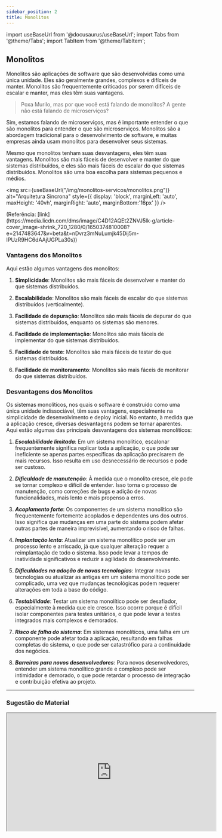 ```yaml
---
sidebar_position: 2
title: Monolitos
---
```


import useBaseUrl from '@docusaurus/useBaseUrl';
import Tabs from '@theme/Tabs';
import TabItem from '@theme/TabItem';

## Monolitos

Monolitos são aplicações de software que são desenvolvidas como uma única unidade. Eles são geralmente grandes, complexos e difíceis de manter. Monolitos são frequentemente criticados por serem difíceis de escalar e manter, mas eles têm suas vantagens.

> Poxa Murilo, mas por que você está falando de monolitos? A gente não está falando de microserviços?

Sim, estamos falando de microserviços, mas é importante entender o que são monolitos para entender o que são microserviços. Monolitos são a abordagem tradicional para o desenvolvimento de software, e muitas empresas ainda usam monolitos para desenvolver seus sistemas.

Mesmo que monolitos tenham suas desvantagens, eles têm suas vantagens. Monolitos são mais fáceis de desenvolver e manter do que sistemas distribuídos, e eles são mais fáceis de escalar do que sistemas distribuídos. Monolitos são uma boa escolha para sistemas pequenos e médios.

<img src={useBaseUrl("/img/monolitos-servicos/monolitos.png")} alt="Arquitetura Sincrona" style={{ display: 'block', marginLeft: 'auto', maxHeight: '40vh', marginRight: 'auto', marginBottom:'16px' }} />

<p style={{ textAlign:"center", marginBottom:'24px' }}>(Referência: [link](https://media.licdn.com/dms/image/C4D12AQEt2ZNVJ5lk-g/article-cover_image-shrink_720_1280/0/1650374810008?e=2147483647&v=beta&t=nDvrz3mNuLumjk45Dij5m-IPUzR9HC6dAAjUGPLa30s))</p>

### Vantagens dos Monolitos

Aqui estão algumas vantagens dos monolitos:

1. **Simplicidade**: Monolitos são mais fáceis de desenvolver e manter do que sistemas distribuídos.

2. **Escalabilidade**: Monolitos são mais fáceis de escalar do que sistemas distribuídos (verticalmente).

3. **Facilidade de depuração**: Monolitos são mais fáceis de depurar do que sistemas distribuídos, enquanto os sistemas são menores.

4. **Facilidade de implementação**: Monolitos são mais fáceis de implementar do que sistemas distribuídos.

5. **Facilidade de teste**: Monolitos são mais fáceis de testar do que sistemas distribuídos.

6. **Facilidade de monitoramento**: Monolitos são mais fáceis de monitorar do que sistemas distribuídos.


### Desvantagens dos Monolitos


Os sistemas monolíticos, nos quais o software é construído como uma única unidade indissociável, têm suas vantagens, especialmente na simplicidade de desenvolvimento e deploy inicial. No entanto, à medida que a aplicação cresce, diversas desvantagens podem se tornar aparentes. Aqui estão algumas das principais desvantagens dos sistemas monolíticos:

1. ***Escalabilidade limitada***: Em um sistema monolítico, escalonar frequentemente significa replicar toda a aplicação, o que pode ser ineficiente se apenas partes específicas da aplicação precisarem de mais recursos. Isso resulta em uso desnecessário de recursos e pode ser custoso.

2. ***Dificuldade de manutenção***: À medida que o monolito cresce, ele pode se tornar complexo e difícil de entender. Isso torna o processo de manutenção, como correções de bugs e adição de novas funcionalidades, mais lento e mais propenso a erros.

3. ***Acoplamento forte***: Os componentes de um sistema monolítico são frequentemente fortemente acoplados e dependentes uns dos outros. Isso significa que mudanças em uma parte do sistema podem afetar outras partes de maneira imprevisível, aumentando o risco de falhas.

4. ***Implantação lenta***: Atualizar um sistema monolítico pode ser um processo lento e arriscado, já que qualquer alteração requer a reimplantação de todo o sistema. Isso pode levar a tempos de inatividade significativos e reduzir a agilidade do desenvolvimento.

5. ***Dificuldades na adoção de novas tecnologias***: Integrar novas tecnologias ou atualizar as antigas em um sistema monolítico pode ser complicado, uma vez que mudanças tecnológicas podem requerer alterações em toda a base do código.

6. ***Testabilidade***: Testar um sistema monolítico pode ser desafiador, especialmente à medida que ele cresce. Isso ocorre porque é difícil isolar componentes para testes unitários, o que pode levar a testes integrados mais complexos e demorados.

7. ***Risco de falha do sistema***: Em sistemas monolíticos, uma falha em um componente pode afetar toda a aplicação, resultando em falhas completas do sistema, o que pode ser catastrófico para a continuidade dos negócios.

8. ***Barreiras para novos desenvolvedores***: Para novos desenvolvedores, entender um sistema monolítico grande e complexo pode ser intimidador e demorado, o que pode retardar o processo de integração e contribuição efetiva ao projeto.

---

### Sugestão de Material

<iframe width="560" height="315" src="https://www.youtube.com/embed/CsrHHHPHKwE?si=HlYsHe6YISOb2rFv" style={{ display: 'block', marginLeft: 'auto', maxHeight: '40vh', marginRight: 'auto', marginBottom:'24px' }}></iframe>